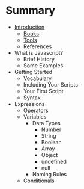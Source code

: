 # Summary

* [Introduction](README.md)
   * [Books](books.md)
   * [Tools](tools.md)
   * References
* What is Javascript?
   * Brief History
   * Some Examples
* Getting Started
   * Vocabulary
   * Including Your Scripts
   * Your First Script
   * Syntax
* Expressions
   * Operators
   * Variables
       * Data Types
           * Number
           * String
           * Boolean
           * Array
           * Object
           * undefined
           * null
       * Naming Rules
   * Conditionals

